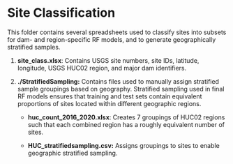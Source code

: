 # Site Classification

This folder contains several spreadsheets used to classify sites into subsets for dam- and region-specific RF models, and to generate geographically stratified samples.

1.  **site_class.xlsx**: Contains USGS site numbers, site IDs, latitude, longitude, USGS HUC02 region, and major dam identifiers.

2.  **./StratifiedSampling:** Contains files used to manually assign stratified sample groupings based on geography. Stratified sampling used in final RF models ensures that training and test sets contain equivalent proportions of sites located within different geographic regions.

    -   **huc_count_2016_2020.xlsx**: Creates 7 groupings of HUC02 regions such that each combined region has a roughly equivalent number of sites.

    -   **HUC_stratifiedsampling.csv:** Assigns groupings to sites to enable geographic stratified sampling.
